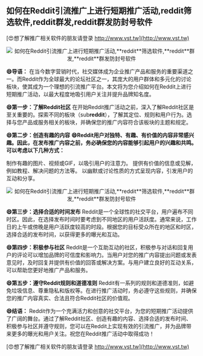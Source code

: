 ## **如何在Reddit引流推广上进行短期推广活动,**reddit**筛选软件,**reddit**群发,**reddit**群发防封号软件**

[😍想了解推广相关软件的朋友请登录 http://www.vst.tw](http://www.vst.tw)

 <center><img src="https://vst.tw/MP4/tuiguang/png/5.png" alt="如何在Reddit引流推广上进行短期推广活动,**reddit**筛选软件,**reddit**群发,**reddit**群发防封号软件"></center>

**😄导语：**
在当今数字营销时代，社交媒体成为企业推广产品和服务的重要渠道之一。而Reddit作为全球最大的论坛社区之一，其庞大的用户群体和多元化的讨论板块，使其成为一个理想的引流推广平台。本文将为您介绍如何在Reddit上进行短期推广活动，以最大程度地吸引用户关注并提升品牌知名度。

**😄第一步：了解Reddit社区**
在开始Reddit推广活动之前，深入了解Reddit社区是至关重要的。探索不同的板块（sub**reddit**），了解其定位、规则和用户行为。选择与您产品或服务相关的板块，并确保您的推广内容符合该板块的主题和规定。

**😄第二步：创造有趣的内容**
**😄Reddit用户对独特、有趣、有价值的内容非常感兴趣。因此，在发布推广内容之前，务必确保您的内容能够引起用户的兴趣和共鸣。可以考虑以下几种方式：**

制作有趣的图片、视频或GIF，以吸引用户的注意力。
提供有价值的信息或见解，例如教程、解决问题的方法等。
以幽默或讨论性质的方式呈现内容，引发用户的互动和分享。

 <center><img src="https://vst.tw/MP4/tuiguang/png/0.png" alt="如何在Reddit引流推广上进行短期推广活动,**reddit**筛选软件,**reddit**群发,**reddit**群发防封号软件"></center>

**😄第三步：选择合适的时间发布**
Reddit是一个全球性的社交平台，用户遍布不同时区。因此，在选择发布时间时要考虑到不同地区的用户活跃度。通常来说，工作日的上午或傍晚是用户活跃度较高的时段。根据您的目标受众所在的地区和时区，选择合适的发布时间，以获得更多的曝光和互动。

**😄第四步：积极参与社区**
Reddit是一个互助互动的社区，积极参与对话和回复用户的评论可以增加品牌的可信度和影响力。当用户对您的推广内容提出问题或发表意见时，及时回复并提供有价值的回答或解决方案。与用户建立良好的互动关系，可以帮助您更好地推广产品和服务。

**😄第五步：遵守Reddit规则和道德准则**
Reddit有一系列的规则和道德准则，如避免垃圾信息、尊重隐私和版权等。在进行推广活动时，务必遵守这些规则，并确保您的推广内容真实、合法且符合Reddit社区的价值观。

**😄结语：**
Reddit作为一个充满活力和创意的社交平台，为您的短期推广活动提供了广阔的舞台。通过了解Reddit社区、创造有趣的内容、选择合适的发布时间、积极参与社区并遵守规则，您可以在Reddit上实现有效的引流推广，并为品牌带来更多的曝光和用户关注。祝您在Reddit推广活动中取得成功！

[😍想了解推广相关软件的朋友请登录 http://www.vst.tw](http://www.vst.tw)



